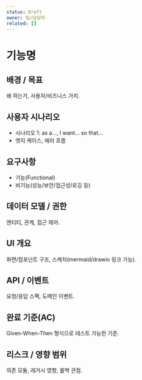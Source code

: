 ```yaml
---
status: Draft
owner: 팀/담당자
related: []
---
```


# 기능명

## 배경 / 목표
왜 하는가, 사용자/비즈니스 가치.

## 사용자 시나리오
- 시나리오 1: as a…, I want… so that…
- 엣지 케이스, 에러 흐름

## 요구사항
- 기능(Functional)
- 비기능(성능/보안/접근성/로깅 등)

## 데이터 모델 / 권한
엔티티, 관계, 접근 제어.

## UI 개요
화면/컴포넌트 구조, 스케치(mermaid/drawio 링크 가능).

## API / 이벤트
요청/응답 스펙, 도메인 이벤트.

## 완료 기준(AC)
Given-When-Then 형식으로 테스트 가능한 기준.

## 리스크 / 영향 범위
의존 모듈, 레거시 영향, 롤백 관점.

